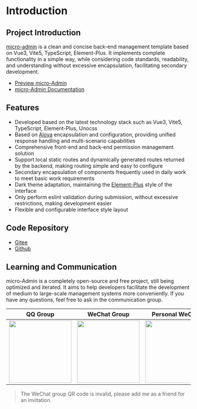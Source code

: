 # Introduction

## Project Introduction

[micro-admin](https://github.com/chansee97/micro-admin) is a clean and concise back-end management template based on Vue3, Vite5, TypeScript, Element-Plus. It implements complete functionality in a simple way, while considering code standards, readability, and understanding without excessive encapsulation, facilitating secondary development.

- [Preview micro-Admin](https://micro-admin-site.netlify.app/)
- [micro-Admin Documentation](https://micro-admin-docs.netlify.app/)

## Features

- Developed based on the latest technology stack such as Vue3, Vite5, TypeScript, Element-Plus, Unocss
- Based on [Alova](https://alova.js.org/) encapsulation and configuration, providing unified response handling and multi-scenario capabilities
- Comprehensive front-end and back-end permission management solution
- Support local static routes and dynamically generated routes returned by the backend, making routing simple and easy to configure
- Secondary encapsulation of components frequently used in daily work to meet basic work requirements
- Dark theme adaptation, maintaining the [Element-Plus](https://github.com/tusen-ai/Element-Plus-ui) style of the interface
- Only perform eslint validation during submission, without excessive restrictions, making development easier
- Flexible and configurable interface style layout

## Code Repository

- [Gitee](https://gitee.com/chansee97/micro-admin)
- [Github](https://github.com/chansee97/micro-admin)

## Learning and Communication

micro-Admin is a completely open-source and free project, still being optimized and iterated. It aims to help developers facilitate the development of medium to large-scale management systems more conveniently. If you have any questions, feel free to ask in the communication group.

| QQ Group | WeChat Group | Personal WeChat |
| :--: |:--: |:--: |
| <img src="https://cdn.jsdelivr.net/gh/chansee97/static/micro-admin/q-group.png" width=170> | <img src="https://cdn.jsdelivr.net/gh/chansee97/static/micro-admin/wx-group.png" width=170>|<img src="https://cdn.jsdelivr.net/gh/chansee97/static/wechat.png" width=170>|

> The WeChat group QR code is invalid, please add me as a friend for an invitation.
